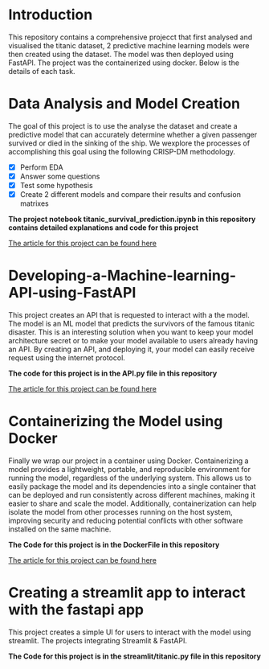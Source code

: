 # Introduction
This repository contains a comprehensive projecct that first analysed and visualised the titanic dataset, 2 predictive machine learning models were then created using the dataset. The model was then deployed using FastAPI. The project was the containerized using docker. Below is the details of each task.

# Data Analysis and Model Creation
The goal of this project is to use the analyse the dataset and create a predictive model that can accurately determine whether a given passenger survived or died in the sinking of the ship. We wexplore the processes of accomplishing this goal using the following CRISP-DM methodology. 

- [x] Perform EDA
- [x] Answer some questions
- [x] Test some hypothesis
- [x] Create 2 different models and compare their results and confusion matrixes

**The project notebook titanic_survival_prediction.ipynb in this repository contains detailed explanations and code for this project**

[The article for this project can be found here](https://medium.com/@alihu.alhassan/from-data-to-prediction-a-comprehensive-guide-to-analyzing-visualizing-and-modeling-the-titanic-3ca458d4da83)


# Developing-a-Machine-learning-API-using-FastAPI
This project creates an API that is requested to interact with a the model. The model is an ML model that predicts the survivors of the famous titanic disaster.
This is an interesting solution when you want to keep your model architecture secret or to make your model available to users already having an API. By creating an API, and deploying it, your model can easily receive request using the internet protocol.

**The code for this project is in the API.py file in this repository**

[The article for this project can be found here](https://medium.com/@alihu.alhassan/fast-and-easy-deployment-of-fastapi-apps-with-docker-containers-916d303cedf2)

# Containerizing the Model using Docker
Finally we wrap our project in a container using Docker. Containerizing a model provides a lightweight, portable, and reproducible environment for running the model, regardless of the underlying system. This allows us to easily package the model and its dependencies into a single container that can be deployed and run consistently across different machines, making it easier to share and scale the model. Additionally, containerization can help isolate the model from other processes running on the host system, improving security and reducing potential conflicts with other software installed on the same machine.

**The Code for this project is in the DockerFile in this repository**

[The article for this project can be found here](https://medium.com/@alihu.alhassan/fast-and-easy-deployment-of-fastapi-apps-with-docker-containers-916d303cedf2)


# Creating a streamlit app to interact with the fastapi app
This project creates a simple UI for users to interact with the model using streamlit. The projects integrating Streamlit & FastAPI.

**The Code for this project is in the streamlit/titanic.py file  in this repository**


